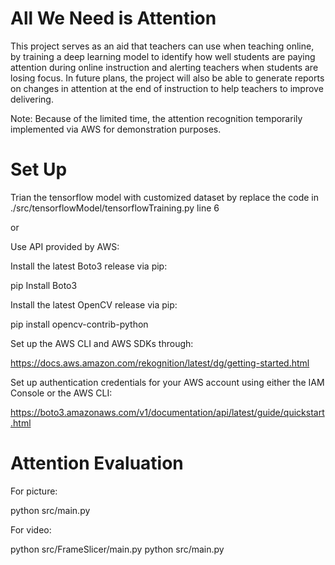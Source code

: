 # All We Need is Attention
This project serves as an aid that teachers can use when teaching online, by training a deep learning model to identify how well students are paying attention during online instruction and alerting teachers when students are losing focus. In future plans, the project will also be able to generate reports on changes in attention at the end of instruction to help teachers to improve delivering.

Note: Because of the limited time, the attention recognition temporarily implemented via AWS for demonstration purposes.


# Set Up
Trian the tensorflow model with customized dataset by replace the code in ./src/tensorflowModel/tensorflowTraining.py line 6

or

Use API provided by AWS:


Install the latest Boto3 release via pip:

pip Install Boto3


Install the latest OpenCV release via pip:

pip install opencv-contrib-python


Set up the AWS CLI and AWS SDKs through:

https://docs.aws.amazon.com/rekognition/latest/dg/getting-started.html


Set up authentication credentials for your AWS account using either the IAM Console or the AWS CLI:

https://boto3.amazonaws.com/v1/documentation/api/latest/guide/quickstart.html


# Attention Evaluation
For picture:

python src/main.py

For video:

python src/FrameSlicer/main.py
python src/main.py

